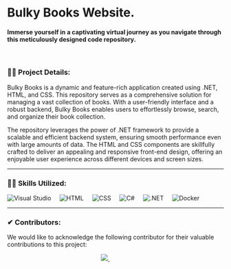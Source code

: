 
# Bulky Books Website.

#### Immerse yourself in a captivating virtual journey as you navigate through this meticulously designed code repository.

<br />

### 🕵️‍♂️ Project Details:

Bulky Books is a dynamic and feature-rich application created using .NET, HTML, and CSS. This repository serves as a comprehensive solution for managing a vast collection of books. With a user-friendly interface and a robust backend, Bulky Books enables users to effortlessly browse, search, and organize their book collection.

The repository leverages the power of .NET framework to provide a scalable and efficient backend system, ensuring smooth performance even with large amounts of data. The HTML and CSS components are skillfully crafted to deliver an appealing and responsive front-end design, offering an enjoyable user experience across different devices and screen sizes.

---

### 🤹‍♂️ Skills Utilized:

![Visual Studio](https://img.shields.io/badge/-Visual%20Studio-333333?style=for-the-badge&logo=visual-studio)&nbsp;&nbsp;&nbsp;&nbsp;
![HTML](https://img.shields.io/badge/-HTML-333333?style=for-the-badge&logo=Html5)&nbsp;&nbsp;&nbsp;&nbsp;
![CSS](https://img.shields.io/badge/-CSS-333333?style=for-the-badge&logo=CSS3)&nbsp;&nbsp;&nbsp;&nbsp;
![C#](https://img.shields.io/badge/-CSharp-333333?style=for-the-badge&logo=csharp)&nbsp;&nbsp;&nbsp;&nbsp;
![.NET](https://img.shields.io/badge/-.NET-333333?style=for-the-badge&logo=dotnet)&nbsp;&nbsp;&nbsp;&nbsp;
![Docker](https://img.shields.io/badge/-Docker-333333?style=for-the-badge&logo=docker)&nbsp;&nbsp;&nbsp;&nbsp;

---

### ✔ Contributors:

We would like to acknowledge the following contributor for their valuable contributions to this project:

<p align="center">
  <a href="https://github.com/faraasat">
    <img src="https://img.shields.io/badge/GitHub-Farasat%20Ali-181727?style=for-the-badge&logo=github"/>
  </a>&nbsp&nbsp&nbsp&nbsp&nbsp&nbsp&nbsp&nbsp&nbsp&nbsp&nbsp&nbsp
</p>
